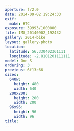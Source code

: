 ```yaml
---
aperture: f/2.0
date: 2014-09-02 19:24:33
exif:
  make: HTC
exposure: 39993/1000000
file: IMG_20140902_192432
gallery: 2014-bike
layout: gallery-photo
location:
  latitude: 56.330402361111
  longitude: -2.8101201111111
model: One S
ordering: 3
previous: 6f13c66
sizes:
  640w:
    height: 480
    width: 640
  200x200:
    height: 200
    width: 200
  96x96:
    height: 96
    width: 96
title: 
---
```

